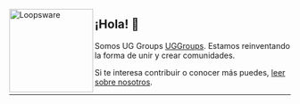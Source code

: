 <img
  alt="Loopsware"
  src="https://cdn.dribbble.com/users/1358255/screenshots/15495414/media/ab11f214c8f7ad8b1cd92a109f858192.png?resize=400x300&vertical=center"
  height="150"
  align="left"
/>

## ¡Hola! 👋

Somos UG Groups [UGGroups](https://uggroups.com). Estamos reinventando la forma de unir y crear comunidades.

Si te interesa contribuir o conocer más puedes, [leer sobre nosotros](https://uggroups.com/about).

---

